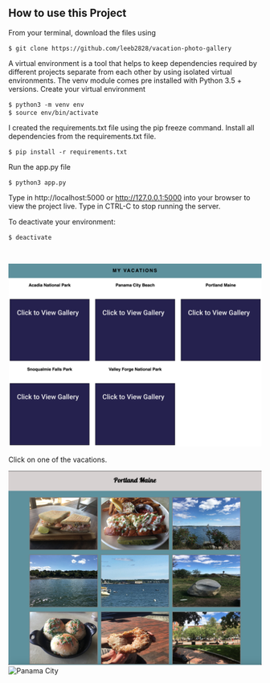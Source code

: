 ## How to use this Project
From your terminal, download the files using
```
$ git clone https://github.com/leeb2828/vacation-photo-gallery
```
A virtual environment is a tool that helps to keep dependencies required by
different projects separate from each other by using isolated virtual environments.
The venv module comes pre installed with Python 3.5 + versions.
Create your virtual environment
```
$ python3 -m venv env
$ source env/bin/activate
```
I created the requirements.txt file using the pip freeze command.
Install all dependencies from the requirements.txt file.
```
$ pip install -r requirements.txt
```
Run the app.py file
```
$ python3 app.py
```
Type in http://localhost:5000 or http://127.0.0.1:5000 into your browser to view the project live.
Type in CTRL-C to stop running the server.

To deactivate your environment:
```
$ deactivate
```
<br />

![Home Page Image](project_screenshots/homepage.png)

Click on one of the vacations.

![Portland Maine photo gallery](project_screenshots/portland_maine_gallery.png)
![Panama City](project_screenshots/panama_city_beach_gallery.png)

